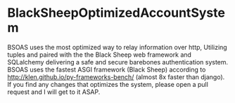 # BlackSheepOptimizedAccountSystem
BSOAS uses the most optimized way to relay information over http, Utilizing tuples and paired with the the Black Sheep web framework and SQLalchemy delivering a safe and secure barebones authentication system. 
BSOAS uses the fastest ASGI framework (Black Sheep) according to http://klen.github.io/py-frameworks-bench/ (almost 8x faster than django).
If you find any changes that optimizes the system, please open a pull request and I will get to it ASAP.
